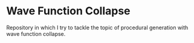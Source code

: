 # Wave Function Collapse

Repository in which I try to tackle the topic of procedural generation with wave function collapse.
